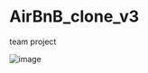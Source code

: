 # AirBnB_clone_v3
team project


![image](https://github.com/sheshbazzarr/AirBnB_clone_v3/blob/main/02078cd7f0573885c85a225c7436584a5afea1f9.png?raw=true)
